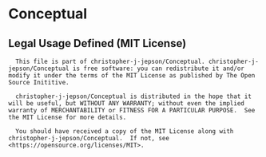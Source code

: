 # Conceptual



   ## Legal Usage Defined (MIT License)   
   
      This file is part of christopher-j-jepson/Conceptual. christopher-j-jepson/Conceptual is free software: you can redistribute it and/or modify it under the terms of the MIT License as published by The Open Source Inititive.
      
      christopher-j-jepson/Conceptual is distributed in the hope that it will be useful, but WITHOUT ANY WARRANTY; without even the implied warranty of MERCHANTABILITY or FITNESS FOR A PARTICULAR PURPOSE.  See the MIT License for more details.
      
      You should have received a copy of the MIT License along with christopher-j-jepson/Conceptual.  If not, see <https://opensource.org/licenses/MIT>.
